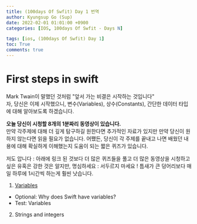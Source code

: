 ```yaml
---
title: (100days Of Swfit) Day 1 번역
author: Kyungsup Go (Sup)
date: 2022-02-01 01:01:00 +0900
categories: [IOS, 100days Of Swfit - Days N]

tags: [ios, (100days Of Swfit) Day 1]
toc: True
comments: true
---
```


# First steps in swift

Mark Twain이 말했던 것처럼 "앞서 가는 비결은 시작하는 것입니다"
<br>자, 당신은 이제 시작했으니, 변수(Variables), 상수(Constants), 간단한 데이터 타입에 대해 알아보도록 하겠습니다.<br>

**오늘 당신이 시청할 8개의 1분짜리 동영상이 있습니다.**<br>
만약 각주제에 대해 더 깊게 탐구하길 원한다면 추가적인 자료가 있지만 만약 당신이 원하지 않는다면 읽을 필요가 없습니다.
어쨌든,  당신이 각 주제를 끝내고 나면 배웠던 내용에 대해 확실하게 이해했는지 도움이 되는 짧은 퀴즈가 있습니다.<br>

저도 압니다 : 아래에 링크 된 것보다 더 많은 퀴즈들을 풀고 더 많은 동영상을 시청하고 싶은 유혹은 강한 것은 알지만, 명심하세요 : 서두르지 마세요 !   틈새가 큰 덩어리보다 매일 하루에 1시간씩 하는게 훨씬 낫습니다.

1. [Variables](https://suppppppp.github.io/posts/100days_SubPage_day1_Var_ko/)
-   Optional: Why does Swift have variables?
-   Test: Variables
2. Strings and integers 